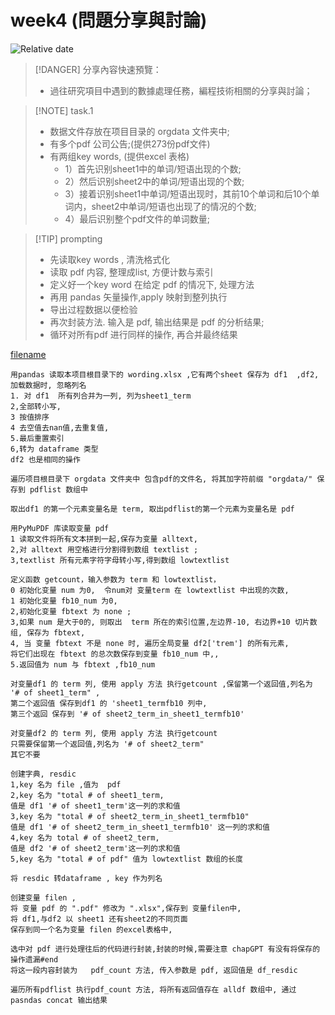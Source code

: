# week4 (問題分享與討論)

![Relative date](https://img.shields.io/date/1682854015?color=%239035&label=last%20update%3A&logo=anchor)

>[!DANGER] 分享內容快速預覽：
>
>- 過往研究項目中遇到的數據處理任務，編程技術相關的分享與討論；

> [!NOTE] task.1
>
> - 数据文件存放在项目目录的 orgdata 文件夹中;
> - 有多个pdf 公司公告;(提供273份pdf文件)
> - 有两组key words, (提供excel 表格)
>   - 1）首先识别sheet1中的单词/短语出现的个数;
>   - 2）然后识别sheet2中的单词/短语出现的个数;
>   - 3）接着识别sheet1中单词/短语出现时，其前10个单词和后10个单词内，sheet2中单词/短语也出现了的情况的个数;
>   - 4）最后识别整个pdf文件的单词数量;

> [!TIP] prompting
>
> - 先读取key words , 清洗格式化
> - 读取 pdf 内容, 整理成list, 方便计数与索引
> - 定义好一个key word 在给定 pdf 的情况下, 处理方法
> - 再用 pandas 矢量操作,apply 映射到整列执行
> - 导出过程数据以便检验
> - 再次封装方法. 输入是 pdf,  输出结果是 pdf 的分析结果;
> - 循环对所有pdf 进行同样的操作, 再合并最终结果



[filename](https://raw.githubusercontent.com/iihciyekub/codecopilot.polyU/main/docs/drawio/dataFL1.drawio ':include :type=xml')


```
用pandas 读取本项目根目录下的 wording.xlsx ,它有两个sheet 保存为 df1  ,df2, 加载数据时, 忽略列名
1. 对 df1  所有列合并为一列, 列为sheet1_term 
2,全部转小写,
3 按值排序
4 去空值去nan值,去重复值,
5.最后重置索引
6,转为 dataframe 类型
df2 也是相同的操作
```

```
遍历项目根目录下 orgdata 文件夹中 包含pdf的文件名, 将其加字符前缀 "orgdata/" 保存到 pdflist 数组中
```


```
取出df1 的第一个元素变量名是 term, 取出pdflist的第一个元素为变量名是 pdf
```

```
用PyMuPDF 库读取变量 pdf 
1 读取文件将所有文本拼到一起,保存为变量 alltext,
2,对 alltext 用空格进行分割得到数组 textlist ;
3,textlist 所有元素字符字母转小写,得到数组 lowtextlist 
```

```
定义函数 getcount，输入参数为 term 和 lowtextlist，
0 初始化变量 num 为0,  令num对 变量term 在 lowtextlist 中出现的次数, 
1 初始化变量 fb10_num 为0,  
2,初始化变量 fbtext 为 none ;
3,如果 num 是大于0的, 则取出  term 所在的索引位置,左边界-10, 右边界+10 切片数组, 保存为 fbtext,
4, 当 变量 fbtext 不是 none 时, 遍历全局变量 df2['trem'] 的所有元素, 
将它们出现在 fbtext 的总次数保存到变量 fb10_num 中,,
5.返回值为 num 与 fbtext ,fb10_num 
```

```
对变量df1 的 term 列, 使用 apply 方法 执行getcount ,保留第一个返回值,列名为 '# of sheet1_term" ,
第二个返回值 保存到df1 的 'sheet1_termfb10 列中,
第三个返回 保存到 '# of sheet2_term_in_sheet1_termfb10'
```

```
对变量df2 的 term 列, 使用 apply 方法 执行getcount
只需要保留第一个返回值,列名为 '# of sheet2_term"
其它不要
```

```
创建字典, resdic
1,key 名为 file ,值为  pdf
2,key 名为 "total # of sheet1_term, 
值是 df1 '# of sheet1_term'这一列的求和值
3,key 名为 "total # of sheet2_term_in_sheet1_termfb10" 
值是 df1 '# of sheet2_term_in_sheet1_termfb10' 这一列的求和值
4,key 名为 total # of sheet2_term, 
值是 df2 '# of sheet2_term'这一列的求和值
5,key 名为 "total # of pdf" 值为 lowtextlist 数组的长度
```

```
将 resdic 转dataframe , key 作为列名
```

```
创建变量 filen ,
将 变量 pdf 的 ".pdf" 修改为 ".xlsx",保存到 变量filen中,
将 df1,与df2 以 sheet1 还有sheet2的不同页面 
保存到同一个名为变量 filen 的excel表格中,  
```

```
选中对 pdf 进行处理往后的代码进行封装,封装的时候,需要注意 chapGPT 有没有将保存的操作遗漏#end
将这一段内容封装为   pdf_count 方法, 传入参数是 pdf, 返回值是 df_resdic
```

```
遍历所有pdflist 执行pdf_count 方法, 将所有返回值存在 alldf 数组中, 通过 pasndas concat 输出结果
```



